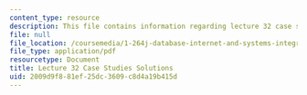 ```yaml
---
content_type: resource
description: This file contains information regarding lecture 32 case study solutions.
file: null
file_location: /coursemedia/1-264j-database-internet-and-systems-integration-technologies-fall-2013/2009d9f881ef25dc3609c8d4a19b415d_MIT1_264JF13_L32_case_sol.pdf
file_type: application/pdf
resourcetype: Document
title: Lecture 32 Case Studies Solutions
uid: 2009d9f8-81ef-25dc-3609-c8d4a19b415d
---
```

